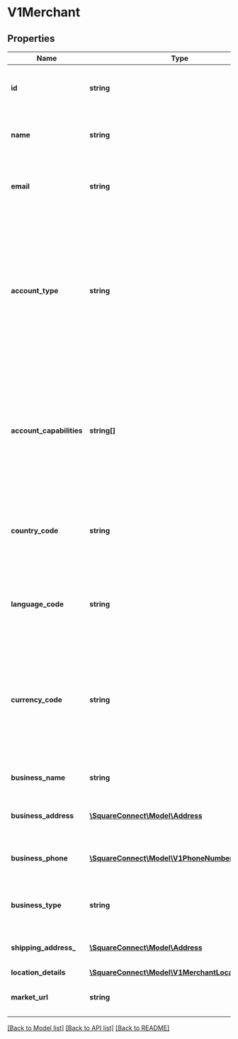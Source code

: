 # V1Merchant

## Properties
Name | Type | Description | Notes
------------ | ------------- | ------------- | -------------
**id** | **string** | The merchant account&#39;s unique identifier. | [optional] 
**name** | **string** | The name associated with the merchant account. | [optional] 
**email** | **string** | The email address associated with the merchant account. | [optional] 
**account_type** | **string** | Indicates whether the merchant account corresponds to a single-location account (LOCATION) or a business account (BUSINESS). This value is almost always LOCATION. | [optional] 
**account_capabilities** | **string[]** | Capabilities that are enabled for the merchant&#39;s Square account. Capabilities that are not listed in this array are not enabled for the account. | [optional] 
**country_code** | **string** | The country associated with the merchant account, in ISO 3166-1-alpha-2 format. | [optional] 
**language_code** | **string** | The language associated with the merchant account, in BCP 47 format. | [optional] 
**currency_code** | **string** | The currency associated with the merchant account, in ISO 4217 format. For example, the currency code for US dollars is USD. | [optional] 
**business_name** | **string** | The name of the merchant&#39;s business. | [optional] 
**business_address** | [**\SquareConnect\Model\Address**](Address.md) | The address of the merchant&#39;s business. | [optional] 
**business_phone** | [**\SquareConnect\Model\V1PhoneNumber**](V1PhoneNumber.md) | The phone number of the merchant&#39;s business. | [optional] 
**business_type** | **string** | The type of business operated by the merchant. | [optional] 
**shipping_address_** | [**\SquareConnect\Model\Address**](Address.md) | The merchant&#39;s shipping address. | [optional] 
**location_details** | [**\SquareConnect\Model\V1MerchantLocationDetails**](V1MerchantLocationDetails.md) |  | [optional] 
**market_url** | **string** | The URL of the merchant&#39;s online store. | [optional] 

[[Back to Model list]](../README.md#documentation-for-models) [[Back to API list]](../README.md#documentation-for-api-endpoints) [[Back to README]](../README.md)


